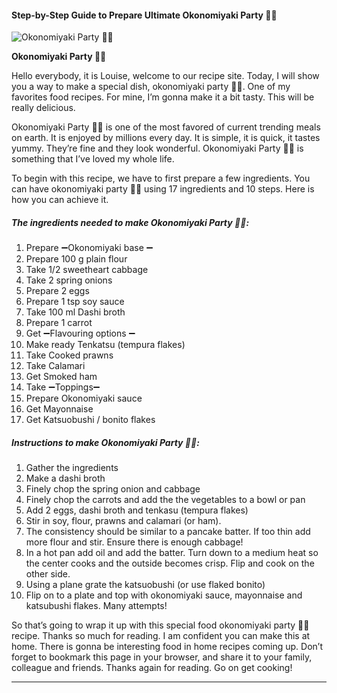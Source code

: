             

#### Step-by-Step Guide to Prepare Ultimate Okonomiyaki Party 🎌🎉

![Okonomiyaki Party 🎌🎉](https://img-global.cpcdn.com/recipes/d9e4739609ebdff0/751x532cq70/okonomiyaki-party-%f0%9f%8e%8c%f0%9f%8e%89-recipe-main-photo.jpg)

**Okonomiyaki Party 🎌🎉**

Hello everybody, it is Louise, welcome to our recipe site. Today, I will show you a way to make a special dish, okonomiyaki party 🎌🎉. One of my favorites food recipes. For mine, I’m gonna make it a bit tasty. This will be really delicious.

Okonomiyaki Party 🎌🎉 is one of the most favored of current trending meals on earth. It is enjoyed by millions every day. It is simple, it is quick, it tastes yummy. They’re fine and they look wonderful. Okonomiyaki Party 🎌🎉 is something that I’ve loved my whole life.

To begin with this recipe, we have to first prepare a few ingredients. You can have okonomiyaki party 🎌🎉 using 17 ingredients and 10 steps. Here is how you can achieve it.

##### The ingredients needed to make Okonomiyaki Party 🎌🎉:

1.  Prepare ➖Okonomiyaki base ➖
2.  Prepare 100 g plain flour
3.  Take 1/2 sweetheart cabbage
4.  Take 2 spring onions
5.  Prepare 2 eggs
6.  Prepare 1 tsp soy sauce
7.  Take 100 ml Dashi broth
8.  Prepare 1 carrot
9.  Get ➖Flavouring options ➖
10.  Make ready Tenkatsu (tempura flakes)
11.  Take Cooked prawns
12.  Take Calamari
13.  Get Smoked ham
14.  Take ➖Toppings➖
15.  Prepare Okonomiyaki sauce
16.  Get Mayonnaise
17.  Get Katsuobushi / bonito flakes

##### Instructions to make Okonomiyaki Party 🎌🎉:

1.  Gather the ingredients
2.  Make a dashi broth
3.  Finely chop the spring onion and cabbage
4.  Finely chop the carrots and add the the vegetables to a bowl or pan
5.  Add 2 eggs, dashi broth and tenkasu (tempura flakes)
6.  Stir in soy, flour, prawns and calamari (or ham).
7.  The consistency should be similar to a pancake batter. If too thin add more flour and stir. Ensure there is enough cabbage!
8.  In a hot pan add oil and add the batter. Turn down to a medium heat so the center cooks and the outside becomes crisp. Flip and cook on the other side.
9.  Using a plane grate the katsuobushi (or use flaked bonito)
10.  Flip on to a plate and top with okonomiyaki sauce, mayonnaise and katsubushi flakes. Many attempts!

So that’s going to wrap it up with this special food okonomiyaki party 🎌🎉 recipe. Thanks so much for reading. I am confident you can make this at home. There is gonna be interesting food in home recipes coming up. Don’t forget to bookmark this page in your browser, and share it to your family, colleague and friends. Thanks again for reading. Go on get cooking!

* * *